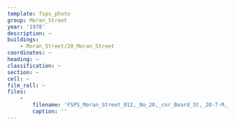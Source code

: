 ```yaml
---
template: fsps_photo
group: Moran_Street
year: '1978'
description: ~
buildings:
    - Moran_Street/20_Moran_Street
coordinates: ~
heading: ~
classification: ~
section: ~
cell: ~
film_roll: ~
files:
    -
        filename: 'FSPS_Moran_Street_012,_No_20,_cnr_Beard_St,_20-7-M,_1978.png'
        caption: ''
---
```

